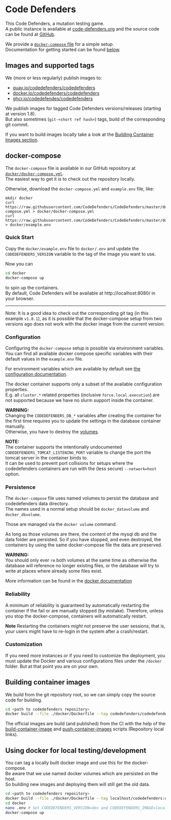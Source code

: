 # Code Defenders

This Code Defenders, a mutation testing game.  
A public instance is available at [code-defenders.org](https://code-defenders.org/) and the source code can be found at [GitHub](https://github.com/CodeDefenders/CodeDefenders/).

We provide a [`docker-compose` file](https://github.com/CodeDefenders/CodeDefenders/blob/master/docker/docker-compose.yml) for a simple setup.  
Documentation for getting started can be found [below](#docker-compose).


## Images and supported tags

We (more or less regularly) publish images to:
- [quay.io/codedefenders/codedefenders](https://quay.io/repository/codedefenders/codedefenders)
- [docker.io/codedefenders/codedefenders](https://hub.docker.com/r/codedefenders/codedefenders)
- [ghcr.io/codedefendes/codedefenders](https://github.com/CodeDefenders/CodeDefenders/pkgs/container/codedefenders)

We publish images for tagged Code Defenders versions/releases (starting at version 1.8).  
But also sometimes (`git-<short ref hash>`) tags, build of the corresponding git commit.

If you want to build images locally take a look at the [Building Container Images section](#building-container-images).


## docker-compose

The `docker-compose` file is available in our GitHub repository at [`docker/docker-compose.yml`](https://github.com/CodeDefenders/CodeDefenders/blob/master/docker/docker-compose.yml).  
The easiest way to get it is to check out the repository locally.  

Otherwise, download the `docker-compose.yml` and `example.env` file, like:
```shell
mkdir docker
curl https://raw.githubusercontent.com/CodeDefenders/CodeDefenders/master/docker/docker-compose.yml > docker/docker-compose.yml
curl https://raw.githubusercontent.com/CodeDefenders/CodeDefenders/master/docker/example.env > docker/example.env
```


### Quick Start

Copy the `docker/example.env` file to `docker/.env` and update the `CODEDEFENDERS_VERSION` variable to the tag of the image you want to use.  

Now you can

```sh
cd docker
docker-compose up
```

to spin up the containers.  
By default, Code Defenders will be available at http://localhost:8080/ in your browser.

---

Note: It is a good idea to check out the corresponding git tag (in this example `v1.8.1`), as it is possible that the docker-compose setup from two versions ago does not work with the docker image from the current version.

### Configuration

Configuring the `docker-compose` setup is possible via environment variables.  
You can find all available docker compose specific variables with their default values in the `example.env` file.

For environment variables which are available by default see [the configuration documentation](https://github.com/CodeDefenders/CodeDefenders/blob/master/docs/Configuration.md).

The docker container supports only a subset of the available configuration properties.  
E.g. all `cluster.*` related properties (inclusive `force.local.execution`) are not supported because we have no slurm support inside the container.

**WARNING:**  
Changing the `CODEDEFENDERS_DB_*` variables after creating the container for the first time requires you to update the settings in the database container manually.  
Otherwise, you have to destroy the [volumes](#persistence).

**NOTE:**  
The container supports the intentionally undocumented `CODEDEFENDERS_TOMCAT_LISTENING_PORT` variable to change the port the tomcat server in the container binds to.  
It can be used to prevent port collisions for setups where the codedefenders containers are run with the (less secure) `--network=host` option.

### Persistence

The `docker-compose` file uses named volumes to persist the database and codedefenders data directory.  
The names used in a normal setup should be `docker_datavolume` and `docker_dbvolume`.

Those are managed via the `docker volume` command.

As long as those volumes are there, the content of the mysql db and the data folder are persisted.
So if you have stopped, and even destroyed, the containers by using the same docker-compose file the data are preserved.

**WARNING:**  
You should only ever `rm` both volumes at the same time as otherwise the database will reference no longer existing files, or the database will try to write at places where already some files exist.

More information can be found in the [docker documentation](https://docs.docker.com/storage/volumes/)


### Reliability
A minimum of reliability is guaranteed by automatically restarting the container if the fail or are manually stopped (by mistake). Therefore, unless you stop the docker-compose, containers will automatically restart.

**Note** Restarting the containers *might* not preserve the user sessions, that is, your users might have to re-login in the system after a crash/restart.


### Customization

If you need more instances or if you need to customize the deployment, you must update the Docker and various configurations files under the ```/docker``` folder. But at that point you are on your own.



## Building container images

We build from the git repository root, so we can simply copy the source code for building.

```sh
cd <path to codedefenders repository>
docker build --file ./docker/Dockerfile --tag codedefenders/codedefenders:<Codedefenders version> .
```

The official images are build (and published) from the CI with the help of the [build-container-image](../scripts/ci/build-container-image) and [push-container-images](../scripts/ci/push-container-images) scripts (Repository local links).


## Using docker for local testing/development

You can tag a locally built docker image and use this for the docker-compose.  
Be aware that we use named docker volumes which are persisted on the host.  
So building new images and deploying them will still get the old data.

```sh
cd <path to codedefenders repository>
docker build --file ./docker/Dockerfile --tag localhost/codedefenders:dev .
cd docker
nano .env # Set CODEDEFENDERS_VERSION=dev and CODEDEFENDERS_IMAGE=localhost/codedefenders
docker-compose up
```

